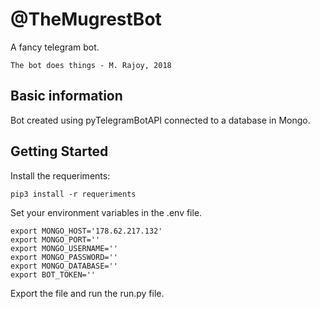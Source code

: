 # @TheMugrestBot

A fancy telegram bot.

```The bot does things - M. Rajoy, 2018```

## Basic information

Bot created using pyTelegramBotAPI connected to a database in Mongo.

## Getting Started

Install the requeriments:

```pip3 install -r requeriments```

Set your environment variables in the .env file.

```
export MONGO_HOST='178.62.217.132'
export MONGO_PORT=''
export MONGO_USERNAME=''
export MONGO_PASSWORD=''
export MONGO_DATABASE=''
export BOT_TOKEN=''
```

Export the file and run the run.py file.

